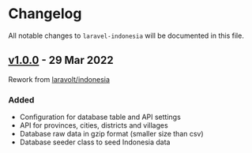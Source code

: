 # Changelog

All notable changes to `laravel-indonesia` will be documented in this file.

## [v1.0.0](https://github.com/kodepandai/laravel-indonesia/compare/4f0ed1b...v1.0.0) - 29 Mar 2022

Rework from [laravolt/indonesia](https://github.com/laravolt/indonesia)

### Added

- Configuration for database table and API settings
- API for provinces, cities, districts and villages
- Database raw data in gzip format (smaller size than csv)
- Database seeder class to seed Indonesia data
